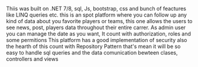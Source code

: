 Thiis was built on .NET 7/8, sql, Js, bootstrap, css and bunch of feactures like LINQ queries etc.
this is an spot platform where you can follow up any kind of data about you favorite players or teams, this one allows the users to see news, post, players data throughout their entire carrer.
As admin user you can manage the date as you want, It count with authorization, roles and some permitions
This platform has a good implementation of security also the hearth of this count with Repository Pattern that's mean it will be so easy to handle sql queries and the data comunication bewteen clases, controllers and views
